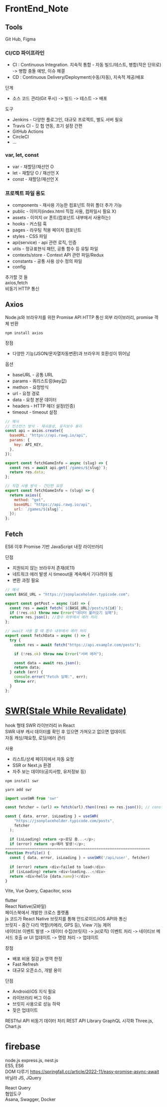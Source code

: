 # FrontEnd_Note
<h2>Tools</h2>
Git Hub, Figma

<h3>CI/CD 파이프라인</h3>

- CI : Continuous Integration. 지속적 통합 - 자동 빌드/테스트, 병합(작은 단위로) -> 병합 충돌 예방, 이슈 해결
- CD : Continuous Delivery/Deployment(수동/자동), 지속적 제공/배포

단계
- 소스 코드 관리(Git 푸시) -> 빌드 -> 테스트 -> 배포

도구
- Jenkins - 다양한 플로그인, 대규모 프로젝트, 별도 서버 필요
- Travis CI - 깃 헙 연동, 초기 설정 간편
- GitHub Actions
- CircleCI
- ...


<h3>var, let, const</h3>
<ul>
 <li>var - 재할당/재선언 O</li>
 <li>let - 재할당 O / 재선언 X</li>
 <li>const - 재할당/재선언 X </li>
</ul>

<h3>프로젝트 파일 용도</h3>
<ul>
 <li>components - 재사용 가능한 컴포넌트 하위 폴더 추가 가능</li>
 <li>public - 이미지(index.html 직접 사용, 컴파일시 필요 X)</li>
 <li>assets - 이미지 or 폰트(컴포넌트 내부에서 사용하는)</li>
 <li>hooks - 커스텀 훅</li>
 <li>pages - 라우팅 적용 페이지 컴포넌트</li>
 <li>styles - CSS 파일</li>
 <li>api(service) - api 관련 로직, 인증</li>
 <li>utils - 정규표현식 패턴, 공통 함수 등 유틸 파일</li>
 <li>contexts/store - Context API 관련 파일/Redux</li>
 <li>constants - 공통 사용 상수 정의 파일</li>
 <li>config</li>
</ul>

추가할 것 들<br>
axios,fetch<br>
비동기 HTTP 통신<br>
<h2>Axios</h2>
Node.js와 브라우저를 위한 Promise API HTTP 통신 외부 라이브러리, promise 객체 반환

```
npm install axios
```
장점

- 다양한 기능(JSON/문자열자동변환)과 브라우저 호환성이 뛰어남

옵션
<ul>
 <li>baseURL - 공통 URL</li>
 <li>params - 쿼리스트링(key값)</li>
 <li>methon - 요청방식</li>
 <li>url - 요청 경로</li>
 <li>data - 요청 본문 데이터</li>
 <li>headers - HTTP 헤더 설정(인증)</li>
 <li>timeout - timeout 설정</li>
</ul>

```js
// 예시
// 인스턴스 방식 - 재사용성, 유지보수 용이
const api = axios.create({
  baseURL: "https://api.rawg.io/api",
  params: {
    key: API_KEY,
  },
});

export const fetchGameInfo = async (slug) => {
  const res = await api.get(`/games/${slug}`);
  return res.data;
};

// 직접 사용 방식 - 간단한 요청
export const fetchGameInfo = (slug) => {
  return axios({
    method: "get",
    baseURL: "https://api.rawg.io/api",
    url: `/games/${slug}`,
  });
};
```

<h2>Fetch</h2>
ES6 이후 Promise 기반 JavaScript 내장 라이브러리

단점

- 지원되지 않는 브라우저 존재(IE11)
- 네트워크 에러 발생 시 timeout을 계속해서 기다려야 됨
- 변환 과정 필요

```js
// 예시
const BASE_URL = "https://jsonplaceholder.typicode.com";

export const getPost = async (id) => {
  const res = await fetch(`${BASE_URL}/posts/${id}`);
  if (!res.ok) throw new Error("데이터 불러오기 실패");
  return res.json(); //함수 외부에서 에러 처리
};

// await 사용 할 때 함수 내부에서 에러 처리
export const fetchData = async () => {
  try {
    const res = await fetch("https://api.example.com/posts");

    if (!res.ok) throw new Error("서버 에러");

    const data = await res.json();
    return data;
  } catch (err) {
    console.error("Fetch 실패:", err);
    throw err;
  }
};
```
<h1><a href="https://swr.vercel.app/ko">SWR(Stale While Revalidate)</a></h1>
hook 형태 SWR 라이브러리 in React<br>
SWR 내부 캐시 데이터를 확인 후 있으면 가져오고 없으면 업데이트<br>
자동 캐싱/재요청, 로딩/에러 관리

사용
- 리스트/상세 페이지에서 자동 요청
- SSR or Next.js 환경
- 자주 보는 데이터(공지사항, 유저정보 등)

```
npm install swr

yarn add swr
```

```js
import useSWR from 'swr'

const fetcher = (url) => fetch(url).then((res) => res.json()); // const fetcher = (url) => axios.get(url).then(res => res.data);

const { data, error, isLoading } = useSWR(
    "https://jsonplaceholder.typicode.com/posts",
    fetcher
  );

  if (isLoading) return <p>로딩 중...</p>;
  if (error) return <p>에러 발생!</p>;
=================================================================
function Profile() {
  const { data, error, isLoading } = useSWR('/api/user', fetcher)
 
  if (error) return <div>failed to load</div>
  if (isLoading) return <div>loading...</div>
  return <div>hello {data.name}!</div>
}
```


Vite, Vue Query, Capacitor, scss<br>

flutter<br>
React Native(모바일)<br>
페이스북에서 개발한 크로스 플랫폼<br>
js 코드가 React Native 브릿지를 통해 안드로이드/iOS API와 통신<br>
브릿지 - 중간 다리 역할(카메라, GPS 등), View 기능 제어<br>
네이티브 이벤트 발생 -> 데이터 수집(브릿지) -> js(로직) 이벤트 처리 -> 네이티브 메서드 호출 or UI 업데이트 -> 명령 처리 -> 업데이트<br>

장점
- 배포 비용 절감 js 영역 한정
- Fast Refresh
- 대규모 오픈소스, 개발 용이

단점
- Android/iOS 지식 필요
- 라이브러리 버그 이슈
- 브릿지 사용으로 성능 하락
- 잦은 업데이트

RESTful API 비동기 데이터 처리
REST API
Library
 GraphQL
시각화
Three.js, Chart.js

firebase
==========================================
node.js
express.js, nest.js
<br>
ES5, ES6<br>
DOM 다루기
https://springfall.cc/article/2022-11/easy-promise-async-await
바닐라 JS, JQuery


React Query
<br>협업도구
<br>Asana, Swagger, Docker
